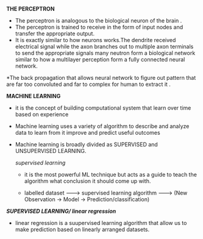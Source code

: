 **THE PERCEPTRON**

* The perceptron is analogous to the biological neuron of the brain .
* The perceptron is trained to receive in the form of input nodes and transfer the appropriate output.
* It is exactly similar to how neurons works.The dendrite received electrical signal while the axon branches out to 
multiple axon terminals to send the appropriate signals many neutron  form a biological network similar to how a 
multilayer perception form a fully connected neural network.

*The back propagation that allows neural network to figure out pattern that are far too convoluted and far to complex 
for human to extract it .




**MACHINE LEARNING**
* it is the concept of building computational system that learn over time based on experience
* Machine learning uses a variety of algorithm to describe and analyze data to learn from it improve and predict useful outcomes
* Machine learning is broadly divided as SUPERVISED and UNSUPERVISED LEARNING.

    _supervised learning_
    * it is the most powerful ML technique but acts as a guide to teach the algorithm what conclusion it should come up with.
    
    * labelled dataset  ---> supervised learning algorithm ---> (New Observation -> Model -> Prediction/classification)
      
      
 ***SUPERVISED LEARNING/ linear regression***
 * linear regression is a suupervised learning algorithm that allow us to make prediction based on linearly arranged datasets.
 
 

